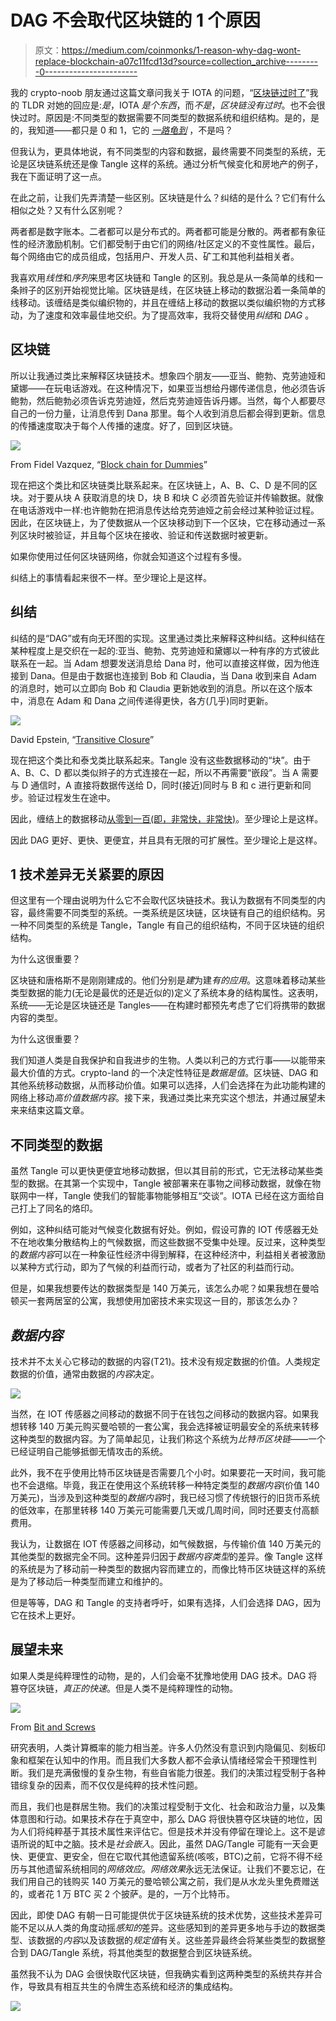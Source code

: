 # DAG 不会取代区块链的 1 个原因

> 原文：<https://medium.com/coinmonks/1-reason-why-dag-wont-replace-blockchain-a07c11fcd13d?source=collection_archive---------0----------------------->

我的 crypto-noob 朋友通过这篇文章问我关于 IOTA 的问题，“[区块链过时了](/@norbert.gehrke/blockchain-is-outdated-b1578e37e5a8)”我的 TLDR 对她的回应是:*是*，IOTA *是个东西*，而*不是*，*区块链没有过时*。也不会很快过时。原因是:不同类型的数据需要不同类型的数据系统和组织结构。是的，是的，我知道——都只是 0 和 1，它的 [*一路龟到*](https://en.wikipedia.org/wiki/Turtles_all_the_way_down) ，不是吗？

但我认为，更具体地说，有不同类型的内容和数据，最终需要不同类型的系统，无论是区块链系统还是像 Tangle 这样的系统。通过分析气候变化和房地产的例子，我在下面证明了这一点。

在此之前，让我们先弄清楚一些区别。区块链是什么？纠结的是什么？它们有什么相似之处？又有什么区别呢？

两者都是数字账本。二者都可以是分布式的。两者都可能是分散的。两者都有象征性的经济激励机制。它们都受制于由它们的网络/社区定义的不变性属性。最后，每个网络由它的成员组成，包括用户、开发人员、矿工和其他利益相关者。

我喜欢用*线性*和*序列*来思考区块链和 Tangle 的区别。我总是从一条简单的线和一条辫子的区别开始视觉比喻。区块链是线，在区块链上移动的数据沿着一条简单的线移动。该缠结是类似编织物的，并且在缠结上移动的数据以类似编织物的方式移动，为了速度和效率最佳地交织。为了提高效率，我将交替使用*纠结*和 *DAG* 。

## 区块链

所以让我通过类比来解释区块链技术。想象四个朋友——亚当、鲍勃、克劳迪娅和黛娜——在玩电话游戏。在这种情况下，如果亚当想给丹娜传递信息，他必须告诉鲍勃，然后鲍勃必须告诉克劳迪娅，然后克劳迪娅告诉丹娜。当然，每个人都要尽自己的一份力量，让消息传到 Dana 那里。每个人收到消息后都会得到更新。信息的传播速度取决于每个人传播的速度。好了，回到区块链。

![](img/ed34645c979da64ae32476af097c5d4e.png)

From Fidel Vazquez, “[Block chain for Dummies](/@fidelvti/blockchain-for-dummies-df780e083189)”

现在把这个类比和区块链类比联系起来。在区块链上，A、B、C、D 是不同的区块。对于要从块 A 获取消息的块 D，块 B 和块 C 必须首先验证并传输数据。就像在电话游戏中一样:也许鲍勃在把消息传达给克劳迪娅之前会经过某种验证过程。因此，在区块链上，为了使数据从一个区块移动到下一个区块，它在移动通过一系列区块时被验证，并且每个区块在接收、验证和传送数据时被更新。

如果你使用过任何区块链网络，你就会知道这个过程有多慢。

纠结上的事情看起来很不一样。至少理论上是这样。

## 纠结

纠结的是“DAG”或有向无环图的实现。这里通过类比来解释这种纠结。这种纠结在某种程度上是交织在一起的:亚当、鲍勃、克劳迪娅和黛娜以一种有序的方式彼此联系在一起。当 Adam 想要发送消息给 Dana 时，他可以直接这样做，因为他连接到 Dana。但是由于数据也连接到 Bob 和 Claudia，当 Dana 收到来自 Adam 的消息时，她可以立即向 Bob 和 Claudia 更新她收到的消息。所以在这个版本中，消息在 Adam 和 Dana 之间传递得更快，各方(几乎)同时更新。

![](img/04d906538735a67c45581469a3781782.png)

David Epstein, “[Transitive Closure](https://commons.wikimedia.org/wiki/User:David_Eppstein/Gallery)”

现在把这个类比和泰戈类比联系起来。Tangle 没有这些数据移动的“块”。由于 A、B、C、D 都以类似辫子的方式连接在一起，所以不再需要“嵌段”。当 A 需要与 D 通信时，A 直接将数据传送给 D，同时(接近)同时与 B 和 c 进行更新和同步。验证过程发生在途中。

因此，缠结上的数据移动[从零到一百(即，非常快，非常快)](http://78.media.tumblr.com/tumblr_lwzowhREA01qhvj6lo1_500.jpg)。至少理论上是这样。

因此 DAG 更好、更快、更便宜，并且具有无限的可扩展性。至少理论上是这样。

## 1 技术差异无关紧要的原因

但这里有一个理由说明为什么它不会取代区块链技术。我认为数据有不同类型的内容，最终需要不同类型的系统。一类系统是区块链，区块链有自己的组织结构。另一种不同类型的系统是 Tangle，Tangle 有自己的组织结构，不同于区块链的组织结构。

为什么这很重要？

区块链和唐格斯不是刚刚建成的。他们分别是*建*为建*有的应用*。这意味着移动某些类型数据的能力(无论是最优的还是近似的)定义了系统本身的结构属性。这表明，系统——无论是区块链还是 Tangles——在构建时都预先考虑了它们将携带的数据内容的类型。

为什么这很重要？

我们知道人类是自我保护和自我进步的生物。人类以利己的方式行事——以能带来最大价值的方式。crypto-land 的一个决定性特征是*数据是值*。区块链、DAG 和其他系统移动数据，从而移动价值。如果可以选择，人们会选择在为此功能构建的网络上移动*高价值数据内容*。接下来，我通过类比来充实这个想法，并通过展望未来来结束这篇文章。

## 不同类型的数据

虽然 Tangle 可以更快更便宜地移动数据，但以其目前的形式，它无法移动某些类型的数据。在其第一个实现中，Tangle 被部署来在事物之间移动数据，就像在物联网中一样，Tangle 使我们的智能事物能够相互“交谈”。IOTA 已经在这方面给自己打上了同名的烙印。

例如，这种纠结可能对气候变化数据有好处。例如，假设可靠的 IOT 传感器无处不在地收集分散结构上的气候数据，而这些数据不受集中处理。反过来，这种类型的*数据内容*可以在一种象征性经济中得到解释，在这种经济中，利益相关者被激励以某种方式行动，即为了气候的利益而行动，或者为了社区的利益而行动。

但是，如果我想要传达的数据类型是 140 万美元，该怎么办呢？如果我想在曼哈顿买一套两居室的公寓，我想使用加密技术来实现这一目的，那该怎么办？

## *数据内容*

技术并不太关心它移动的数据的内容(T21)。技术没有规定数据的价值。人类规定数据的价值，通常由数据的*内容*决定。

![](img/616fef511343111bd23ae9afbb5b7d36.png)

当然，在 IOT 传感器之间移动的数据不同于在钱包之间移动的数据内容。如果我想转移 140 万美元购买曼哈顿的一套公寓，我会选择被证明最安全的系统来转移这种类型的数据内容。为了简单起见，让我们称这个系统为*比特币区块链*——一个已经证明自己能够抵御无情攻击的系统。

此外，我不在乎使用比特币区块链是否需要几个小时。如果要花一天时间，我可能也不会退缩。毕竟，我正在使用这个系统转移一种特定类型的*数据内容*(价值 140 万美元)，当涉及到这种类型的*数据内容*时，我已经习惯了传统银行的旧货币系统的低效率，在那里转移 140 万美元可能需要几天或几周时间，同时还要支付高额费用。

我认为，让数据在 IOT 传感器之间移动，如气候数据，与传输价值 140 万美元的其他类型的数据完全不同。这种差异归因于*数据内容类型*的差异。像 Tangle 这样的系统是为了移动前一种类型的数据内容而建立的，而像比特币区块链这样的系统是为了移动后一种类型而建立和维护的。

但是等等，DAG 和 Tangle 的支持者呼吁，如果有选择，人们会选择 DAG，因为它在技术上更好。

## 展望未来

如果人类是纯粹理性的动物，是的，人们会毫不犹豫地使用 DAG 技术。DAG 将篡夺区块链，*真正的快速*。但是人类不是纯粹理性的动物。

![](img/e863e28ab1b237dda601ca05f51790cc.png)

From [Bit and Screws](https://bitsandscrews.com/top-10-big-data-certifications-that-will-push-you-forward-in-the-industry/)

研究表明，人类计算概率的能力相当差。许多人仍然没有意识到内隐偏见、刻板印象和框架在认知中的作用。而且我们大多数人都不会承认情绪经常会干预理性判断。我们是充满傲慢的复杂生物，有些自省能力很差。我们的决策过程受制于各种错综复杂的因素，而不仅仅是纯粹的技术性问题。

而且，我们也是群居生物。我们的决策过程受制于文化、社会和政治力量，以及集体意图和行动。如果技术存在于真空中，那么 DAG 将很快篡夺区块链的地位，因为人们将纯粹基于其技术属性来评估它。但是技术并没有停留在理论上。这不是谚语所说的缸中之脑。技术是*社会嵌入*。因此，虽然 DAG/Tangle 可能有一天会更快、更便宜、更安全，但在它取代其他遗留系统(咳咳，BTC)之前，它将不得不经历与其他遗留系统相同的*网络效应*。*网络效果*永远无法保证。让我们不要忘记，在我们用自己的钱购买 140 万美元的曼哈顿公寓之前，我们是从水龙头里免费赠送的，或者花 1 万 BTC 买 2 个披萨。是的，一万个比特币。

因此，即使 DAG 有朝一日可能提供优于区块链系统的技术优势，这些技术差异可能不足以从人类的角度动摇*感知的*差异。这些感知到的差异更多地与手边的数据类型、该数据的*内容*以及该数据的*规定值*有关。这些差异最终会将某些类型的数据整合到 DAG/Tangle 系统，将其他类型的数据整合到区块链系统。

虽然我不认为 DAG 会很快取代区块链，但我确实看到这两种类型的系统共存并合作，导致具有相互共生的令牌生态系统和经济的集成结构。

[![](img/449450761cd76f44f9ae574333f9e9af.png)](http://bit.ly/2G71Sp7)